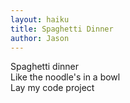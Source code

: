 ```yaml
---
layout: haiku
title: Spaghetti Dinner
author: Jason
---
```


Spaghetti dinner<br>
Like the noodle's in a bowl<br>
Lay my code project<br>